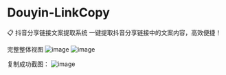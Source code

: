 # Douyin-LinkCopy
📋 抖音分享链接文案提取系统 一键提取抖音分享链接中的文案内容，高效便捷！

完整整体视图
![image](https://github.com/user-attachments/assets/354c1f13-d250-41d9-aeb2-157c64bf51bc)
![image](https://github.com/user-attachments/assets/eb8f82b1-6eec-4128-826f-0d92b488ef02)

复制成功截图：
![image](https://github.com/user-attachments/assets/472c4773-4677-4c9c-9deb-c81c1e6bc7c9)
